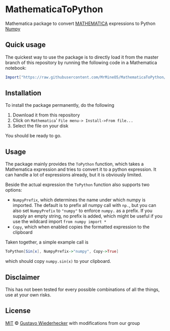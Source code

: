 # MathematicaToPython

Mathematica package to convert [MATHEMATICA](https://www.wolfram.com/mathematica/) expressions to Python [Numpy](http://www.numpy.org/)

## Quick usage

The quickest way to use the package is to directly load it from the master branch of this
repository by running the following code in a Mathematica notebook:

```Mathematica
Import["https://raw.githubusercontent.com/MrMineO5/MathematicaToPython/master/ToPython.wl"]
```

## Installation

To install the package permanently, do the following

1. Download it from this repository
2. Click on `Mathematica`' `File menu-> Install->From file...`
3. Select the file on your disk

You should be ready to go.

## Usage

The package mainly provides the `ToPython` function, which takes a Mathematica expression
and tries to convert it to a python expression. It can handle a lot of expressions
already, but it is obviously limited.

Beside the actual expression the `ToPython` function also supports two options:

* `NumpyPrefix`, which determines the name under which numpy is imported. The default is
  to prefix all numpy call with `np.`, but you can also set `NumpyPrefix` to `"numpy"` to
  enforce `numpy.` as a prefix. If you supply an empty string, no prefix is added, which
  might be useful if you use the wildcard import `from numpy import *`
* `Copy`, which when enabled copies the formatted expression to the clipboard

Taken together, a simple example call is

```Mathematica
ToPython[Sin[x], NumpyPrefix->"numpy", Copy->True]
```

which should copy `numpy.sin(x)` to your clipboard.

## Disclaimer

This has not been tested for every possible combinations of all the things, use at your own risks.

## License

[MIT](LICENSE.md) © [Gustavo Wiederhecker](https://github.com/gwiederhecker) with modifications from our group
